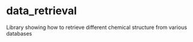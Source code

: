 # data_retrieval
Library showing how to retrieve different chemical structure from various databases
